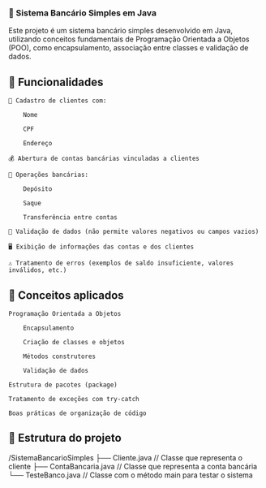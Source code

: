 ### 🏦 Sistema Bancário Simples em Java

Este projeto é um sistema bancário simples desenvolvido em Java, utilizando conceitos fundamentais de Programação Orientada a Objetos (POO), como encapsulamento, associação entre classes e validação de dados.

## 🚀 Funcionalidades

    📄 Cadastro de clientes com:

        Nome

        CPF

        Endereço

    💰 Abertura de contas bancárias vinculadas a clientes

    💸 Operações bancárias:

        Depósito

        Saque

        Transferência entre contas

    🧠 Validação de dados (não permite valores negativos ou campos vazios)

    🖥️ Exibição de informações das contas e dos clientes

    ⚠️ Tratamento de erros (exemplos de saldo insuficiente, valores inválidos, etc.)

## 🧠 Conceitos aplicados

    Programação Orientada a Objetos

        Encapsulamento

        Criação de classes e objetos

        Métodos construtores

        Validação de dados

    Estrutura de pacotes (package)

    Tratamento de exceções com try-catch

    Boas práticas de organização de código

## 📂 Estrutura do projeto

/SistemaBancarioSimples
├── Cliente.java          // Classe que representa o cliente
├── ContaBancaria.java    // Classe que representa a conta bancária
└── TesteBanco.java       // Classe com o método main para testar o sistema
